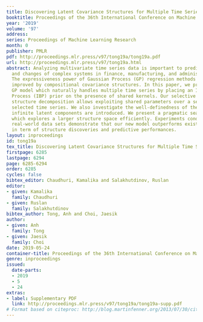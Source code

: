 ```yaml
---
title: Discovering Latent Covariance Structures for Multiple Time Series
booktitle: Proceedings of the 36th International Conference on Machine Learning
year: '2019'
volume: '97'
address: 
series: Proceedings of Machine Learning Research
month: 0
publisher: PMLR
pdf: http://proceedings.mlr.press/v97/tong19a/tong19a.pdf
url: http://proceedings.mlr.press/v97/tong19a.html
abstract: Analyzing multivariate time series data is important to predict future events
  and changes of complex systems in finance, manufacturing, and administrative decisions.
  The expressiveness power of Gaussian Process (GP) regression methods has been significantly
  improved by compositional covariance structures. In this paper, we present a new
  GP model which naturally handles multiple time series by placing an Indian Buffet
  Process (IBP) prior on the presence of shared kernels. Our selective covariance
  structure decomposition allows exploiting shared parameters over a set of multiple,
  selected time series. We also investigate the well-definedness of the models when
  infinite latent components are introduced. We present a pragmatic search algorithm
  which explores a larger structure space efficiently. Experiments conducted on five
  real-world data sets demonstrate that our new model outperforms existing methods
  in term of structure discoveries and predictive performances.
layout: inproceedings
id: tong19a
tex_title: Discovering Latent Covariance Structures for Multiple Time Series
firstpage: 6285
lastpage: 6294
page: 6285-6294
order: 6285
cycles: false
bibtex_editor: Chaudhuri, Kamalika and Salakhutdinov, Ruslan
editor:
- given: Kamalika
  family: Chaudhuri
- given: Ruslan
  family: Salakhutdinov
bibtex_author: Tong, Anh and Choi, Jaesik
author:
- given: Anh
  family: Tong
- given: Jaesik
  family: Choi
date: 2019-05-24
container-title: Proceedings of the 36th International Conference on Machine Learning
genre: inproceedings
issued:
  date-parts:
  - 2019
  - 5
  - 24
extras:
- label: Supplementary PDF
  link: http://proceedings.mlr.press/v97/tong19a/tong19a-supp.pdf
# Format based on citeproc: http://blog.martinfenner.org/2013/07/30/citeproc-yaml-for-bibliographies/
---
```

